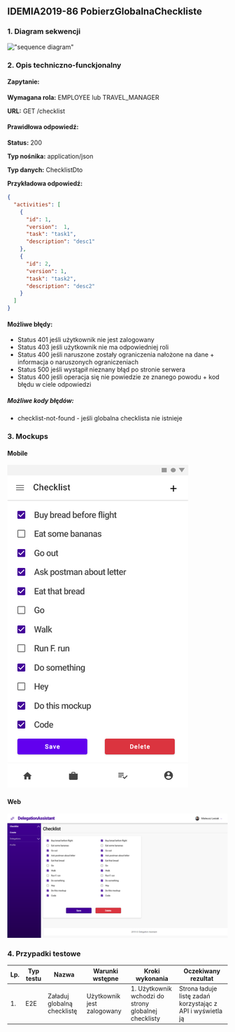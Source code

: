 ## IDEMIA2019-86 PobierzGlobalnaCheckliste

### 1. Diagram sekwencji

!["sequence diagram"](https://www.plantuml.com/plantuml/svg/SoWkIImgAStDuL9opibCpIjHqhLJSiv8JSxEoImkSSxFAodApyb9BLAoIayjWOjhQ79XLOIiDpYrg2mpEHL3OqfYIM9IOd6gWeiJ5wPgNJiN9wl2qjIYIYuN9rsivi55i6d7vNficf0T3j87yJz2gKj9FfT3QbuAC7G0)

### 2. Opis techniczno-funckjonalny

#### Zapytanie:

**Wymagana rola:** EMPLOYEE lub TRAVEL_MANAGER

**URL:** GET /checklist

#### Prawidłowa odpowiedź:

**Status:** 200

**Typ nośnika:** application/json

**Typ danych:** ChecklistDto

**Przykładowa odpowiedź:**

```json
{
  "activities": [
    {
      "id": 1,
      "version":  1,
      "task": "task1",
      "description": "desc1"
    },
    {
      "id": 2,
      "version": 1,
      "task": "task2",
      "description": "desc2"
    }
  ]
}
```

#### Możliwe błędy:

- Status 401 jeśli użytkownik nie jest zalogowany
- Status 403 jeśli użytkownik nie ma odpowiedniej roli
- Status 400 jeśli naruszone zostały ograniczenia nałożone na dane + informacja o naruszonych ograniczeniach
- Status 500 jeśli wystąpił nieznany błąd po stronie serwera
- Status 400 jeśli operacja się nie powiedzie ze znanego powodu + kod błędu w ciele odpowiedzi

##### Możliwe kody błędów:

- checklist-not-found - jeśli globalna checklista nie istnieje

### 3. Mockups

#### Mobile

![Mobile](./mockups/MobileChecklist.png?raw=true "Mobile")

#### Web

![Web](./mockups/WebChecklist.png?raw=true "Web")

### 4. Przypadki testowe

| Lp. | Typ testu | Nazwa                       | Warunki wstępne            | Kroki wykonania                                      | Oczekiwany rezultat                                        |
| --- | --------- | --------------------------- | -------------------------- | ---------------------------------------------------- | ---------------------------------------------------------- |
| 1.  | E2E       | Załaduj globalną checklistę | Użytkownik jest zalogowany | 1. Użytkownik wchodzi do strony globalnej checklisty | Strona ładuje listę zadań korzystając z API i wyświetla ją |

